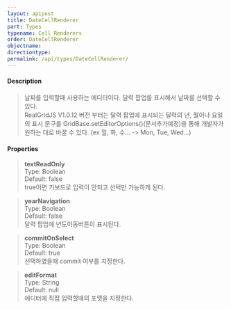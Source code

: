 ```yaml
---
layout: apipost
title: DateCellRenderer
part: Types
typename: Cell Renderers
order: DateCellRenderer
objectname: 
directiontype: 
permalink: /api/types/DateCellRenderer/
---
```


#### Description

> 날짜를 입력할때 사용하는 에디터이다. 달력 팝업를 표시해서 날짜를 선택할 수 있다.  
RealGridJS V1.0.12 버전 부터는 달력 팝업에 표시되는 달력의 년, 월이나 요일의 표시 문구를 GridBase.setEditorOptions()(문서추가예정)을 통해 개발자가 원하는 대로 바꿀 수 있다. (ex 월, 화, 수... -> Mon, Tue, Wed...) 

#### Properties

> **textReadOnly**  
> Type: Boolean  
> Default: false  
> true이면 키보드로 입력이 안되고 선택만 가능하게 된다.  

> **yearNavigation**  
> Type: Boolean  
> Default: false  
> 달력 팝업에 년도이동버튼이 표시된다.    

> **commitOnSelect**  
> Type: Boolean  
> Default: true   
> 선택하였을때 commit 여부를 지정한다.  

> **editFormat**  
> Type: String   
> Default: null   
> 에디터에 직접 입력할때의 포맷을 지정한다.  